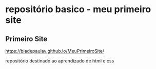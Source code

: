 # repositório basico - meu primeiro site

## Primeiro Site
https://biadepaulav.github.io/MeuPrimeiroSite/

repositório destinado ao aprendizado de html e css
